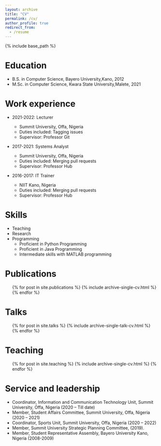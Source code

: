 ```yaml
---
layout: archive
title: "CV"
permalink: /cv/
author_profile: true
redirect_from:
  - /resume
---
```


{% include base_path %}

Education
======
* B.S. in Computer Science, Bayero University,Kano,  2012
* M.Sc. in Computer Science, Kwara State University,Malete, 2021

Work experience
======
* 2021-2022: Lecturer
  * Summit University, Offa, Nigeria
  * Duties included: Tagging issues
  * Supervisor: Professor Git

* 2017-2021: Systems Analyst
  * Summit University, Offa, Nigeria
  * Duties included: Merging pull requests
  * Supervisor: Professor Hub
  
* 2016-2017: IT Trainer
  * NIIT Kano, Nigeria
  * Duties included: Merging pull requests
  * Supervisor: Professor Hub
  
Skills
======
* Teaching
* Research
* Programming
  * Proficient in Python Programming
  * Proficient in Java Programming
  * Intermediate skills with MATLAB programming


Publications
======
  <ul>{% for post in site.publications %}
    {% include archive-single-cv.html %}
  {% endfor %}</ul>
  
Talks
======
  <ul>{% for post in site.talks %}
    {% include archive-single-talk-cv.html %}
  {% endfor %}</ul>
  
Teaching
======
  <ul>{% for post in site.teaching %}
    {% include archive-single-cv.html %}
  {% endfor %}</ul>
  
Service and leadership
======
* Coordinator, Information and Communication Technology Unit, Summit University, Offa, Nigeria (2020 – Till date)
* Member, Student Affairs Committee, Summit University, Offa, Nigeria (2020 – 2021)
* Coordinator, Sports Unit, Summit University, Offa, Nigeria (2020 – 2022)
* Member, Summit University Strategic Planning Committee, (2019).
* Member, Student Representative Assembly, Bayero University Kano, Nigeria (2008-2009)
